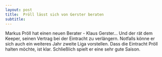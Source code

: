 ```yaml
---
layout: post
title:  Pröll lässt sich von Gerster beraten
subtitle:  
---
```


Markus Pröll hat einen neuen Berater - Klaus Gerster... Und der rät dem Keeper, seinen Vertrag bei der Eintracht zu verlängern. Notfalls könne er sich auch ein weiteres Jahr zweite Liga vorstellen. Dass die Eintracht Pröll halten möchte, ist klar. Schließlich spielt er eine sehr gute Saison.



